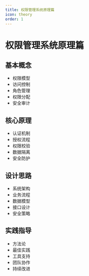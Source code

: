 ```yaml
---
title: 权限管理系统原理篇
icon: theory
order: 1
---
```


# 权限管理系统原理篇

## 基本概念
- 权限模型
- 访问控制
- 角色管理
- 权限分配
- 安全审计

## 核心原理
- 认证机制
- 授权流程
- 权限校验
- 数据隔离
- 安全防护

## 设计思路
- 系统架构
- 业务流程
- 数据模型
- 接口设计
- 安全策略

## 实践指导
- 方法论
- 最佳实践
- 工具支持
- 团队协作
- 持续改进
